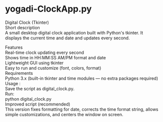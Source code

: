 # yogadi-ClockApp.py
Digital Clock (Tkinter) <br>
Short description <br>
A small desktop digital clock application built with Python's tkinter. It displays the current time and date and updates every second. <br>

Features <br>
Real-time clock updating every second  <br>
Shows time in HH:MM:SS AM/PM format and date   <br>
Lightweight GUI using tkinter   <br>
Easy to run and customize (font, colors, format)   <br>
Requirements   <br>
Python 3.x (built-in tkinter and time modules — no extra packages required)   <br>
Usage : <br>
Save the script as digital_clock.py. <br>
Run:  <br>
python digital_clock.py  <br>
Improved script (recommended)   <br>
This version fixes formatting for date, corrects the time format string, allows simple customizations, and centers the window on screen.
